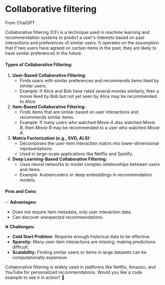 # Collaborative filtering

From ChatGPT

Collaborative filtering (CF) is a technique used in machine learning and recommendation systems to predict a user's interests based on past interactions and preferences of similar users. It operates on the assumption that if two users have agreed on certain items in the past, they are likely to have similar preferences in the future.

#### Types of Collaborative Filtering:

1. **User-Based Collaborative Filtering:**
   * Finds users with similar preferences and recommends items liked by similar users.
   * Example: If Alice and Bob have rated several movies similarly, then a movie liked by Bob but not yet seen by Alice may be recommended to Alice.
2. **Item-Based Collaborative Filtering:**
   * Finds items that are similar based on user interactions and recommends similar items.
   * Example: If many users who watched _Movie A_ also watched _Movie B_, then _Movie B_ may be recommended to a user who watched _Movie A_.
3. **Matrix Factorization (e.g., SVD, ALS):**
   * Decomposes the user-item interaction matrix into lower-dimensional representations.
   * Used in large-scale applications like Netflix and Spotify.
4. **Deep Learning-Based Collaborative Filtering:**
   * Uses neural networks to model complex relationships between users and items.
   * Example: Autoencoders or deep embeddings in recommendation models.

#### Pros and Cons:

✅ **Advantages:**

* Does not require item metadata, only user interaction data.
* Can discover unexpected recommendations.

❌ **Challenges:**

* **Cold Start Problem:** Requires enough historical data to be effective.
* **Sparsity:** Many user-item interactions are missing, making predictions difficult.
* **Scalability:** Finding similar users or items in large datasets can be computationally expensive.

Collaborative filtering is widely used in platforms like Netflix, Amazon, and YouTube for personalized recommendations. Would you like a code example to see it in action? 🚀
